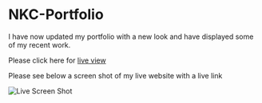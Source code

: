 # NKC-Portfolio
I have now updated my portfolio with a new look and have displayed some of my recent work.

Please click here for [live view](https://nkc27.github.io/NKC-Portfolio/)

Please see below a screen shot of my live website with a live link

![Live Screen Shot](/NKC-Portfolio/assets/images/screenshot-update-portfolio.png)

